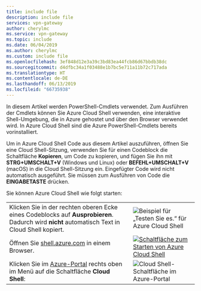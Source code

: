 ```yaml
---
title: include file
description: include file
services: vpn-gateway
author: cherylmc
ms.service: vpn-gateway
ms.topic: include
ms.date: 06/04/2019
ms.author: cherylmc
ms.custom: include file
ms.openlocfilehash: 3ef848d12e3a39c3bd83ea44fcb86d67bbdb38dc
ms.sourcegitcommit: d4dfbc34a1f03488e1b7bc5e711a11b72c717ada
ms.translationtype: HT
ms.contentlocale: de-DE
ms.lasthandoff: 06/13/2019
ms.locfileid: "66735938"
---
```

In diesem Artikel werden PowerShell-Cmdlets verwendet. Zum Ausführen der Cmdlets können Sie Azure Cloud Shell verwenden, eine interaktive Shell-Umgebung, die in Azure gehostet und über den Browser verwendet wird. In Azure Cloud Shell sind die Azure PowerShell-Cmdlets bereits vorinstalliert.

Um in Azure Cloud Shell Code aus diesem Artikel auszuführen, öffnen Sie eine Cloud Shell-Sitzung, verwenden Sie für einen Codeblock die Schaltfläche **Kopieren**, um Code zu kopieren, und fügen Sie ihn mit __STRG+UMSCHALT+V__ (Windows und Linux) oder __BEFEHL+UMSCHALT+V__ (macOS) in die Cloud Shell-Sitzung ein. Eingefügter Code wird nicht automatisch ausgeführt. Sie müssen zum Ausführen von Code die **EINGABETASTE** drücken.

Sie können Azure Cloud Shell wie folgt starten:

|  |   |
|-----------------------------------------------|---|
| Klicken Sie in der rechten oberen Ecke eines Codeblocks auf **Ausprobieren**. Dadurch wird __nicht__ automatisch Text in Cloud Shell kopiert. | ![Beispiel für „Testen Sie es.“ für Azure Cloud Shell](./media/cloud-shell-try-it/cli-try-it.png) |
| Öffnen Sie [shell.azure.com](https://shell.azure.com) in einem Browser. | [![Schaltfläche zum Starten von Azure Cloud Shell](./media/cloud-shell-try-it/launchcloudshell.png)](https://shell.azure.com) |
| Klicken Sie im [Azure-Portal](https://portal.azure.com) rechts oben im Menü auf die Schaltfläche **Cloud Shell**: | ![Cloud Shell-Schaltfläche im Azure-Portal](./media/cloud-shell-try-it/cloud-shell-menu.png) |

